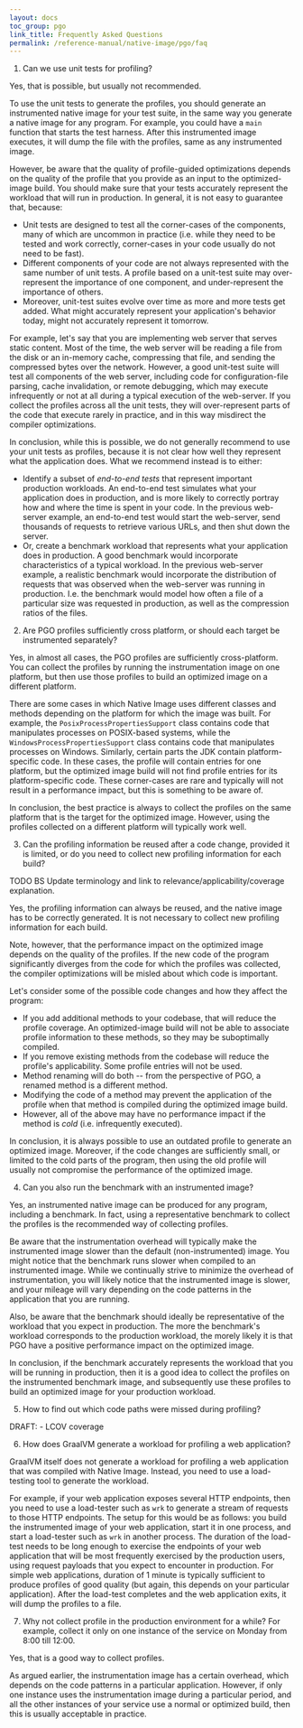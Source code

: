 ```yaml
---
layout: docs
toc_group: pgo
link_title: Frequently Asked Questions
permalink: /reference-manual/native-image/pgo/faq
---
```


1. Can we use unit tests for profiling?

Yes, that is possible, but usually not recommended.

To use the unit tests to generate the profiles,
you should generate an instrumented native image for your test suite,
in the same way you generate a native image for any program.
For example, you could have a `main` function that starts the test harness.
After this instrumented image executes, it will dump the file with the profiles,
same as any instrumented image.

However, be aware that the quality of profile-guided optimizations depends on the quality of the profile
that you provide as an input to the optimized-image build.
You should make sure that your tests accurately represent the workload that will run in production.
In general, it is not easy to guarantee that, because:

- Unit tests are designed to test all the corner-cases of the components,
  many of which are uncommon in practice (i.e. while they need to be tested and work correctly,
  corner-cases in your code usually do not need to be fast).
- Different components of your code are not always represented with the same number of unit tests.
  A profile based on a unit-test suite may over-represent the importance of one component,
  and under-represent the importance of others.
- Moreover, unit-test suites evolve over time as more and more tests get added.
  What might accurately represent your application's behavior today,
  might not accurately represent it tomorrow.

For example, let's say that you are implementing web server that serves static content.
Most of the time, the web server will be reading a file from the disk or an in-memory cache,
compressing that file, and sending the compressed bytes over the network.
However, a good unit-test suite will test all components of the web server,
including code for configuration-file parsing, cache invalidation, or remote debugging,
which may execute infrequently or not at all during a typical execution of the web-server.
If you collect the profiles across all the unit tests,
they will over-represent parts of the code that execute rarely in practice,
and in this way misdirect the compiler optimizations.

In conclusion, while this is possible,
we do not generally recommend to use your unit tests as profiles,
because it is not clear how well they represent what the application does.
What we recommend instead is to either:

- Identify a subset of *end-to-end tests* that represent important production workloads.
  An end-to-end test simulates what your application does in production, and is more likely
  to correctly portray how and where the time is spent in your code.
  In the previous web-server example, an end-to-end test would start the web-server,
  send thousands of requests to retrieve various URLs, and then shut down the server.
- Or, create a benchmark workload that represents what your application does in production.
  A good benchmark would incorporate characteristics of a typical workload.
  In the previous web-server example, a realistic benchmark would incorporate
  the distribution of requests that was observed when the web-server was running in production.
  I.e. the benchmark would model how often a file of a particular size was requested in production,
  as well as the compression ratios of the files.


2. Are PGO profiles sufficiently cross platform, or should each target be instrumented separately?

Yes, in almost all cases, the PGO profiles are sufficiently cross-platform.
You can collect the profiles by running the instrumentation image on one platform,
but then use those profiles to build an optimized image on a different platform.

There are some cases in which Native Image uses different classes and methods
depending on the platform for which the image was built.
For example, the `PosixProcessPropertiesSupport` class contains code that
manipulates processes on POSIX-based systems,
while the `WindowsProcessPropertiesSupport` class contains code
that manipulates processes on Windows.
Similarly, certain parts the JDK contain platform-specific code.
In these cases, the profile will contain entries for one platform,
but the optimized image build will not find profile entries for its platform-specific code.
These corner-cases are rare and typically will not result in a performance impact,
but this is something to be aware of.

In conclusion, the best practice is always to collect the profiles on the same platform
that is the target for the optimized image.
However, using the profiles collected on a different platform will typically work well.


3. Can the profiling information be reused after a code change, provided it is limited,
   or do you need to collect new profiling information for each build?

TODO BS Update terminology and link to relevance/applicability/coverage explanation.

Yes, the profiling information can always be reused, and the native image has to be correctly generated.
It is not necessary to collect new profiling information for each build.

Note, however, that the performance impact on the optimized image depends on the quality of the profiles.
If the new code of the program significantly diverges
from the code for which the profiles was collected,
the compiler optimizations will be misled about which code is important.

Let's consider some of the possible code changes and how they affect the program:

- If you add additional methods to your codebase, that will reduce the profile coverage.
  An optimized-image build will not be able to associate profile information to these methods,
  so they may be suboptimally compiled.
- If you remove existing methods from the codebase will reduce the profile's applicability.
  Some profile entries will not be used.
- Method renaming will do both -- from the perspective of PGO, a renamed method
  is a different method.
- Modifying the code of a method may prevent the application of the profile
  when that method is compiled during the optimized image build.
- However, all of the above may have no performance impact
  if the method is *cold* (i.e. infrequently executed).

In conclusion, it is always possible to use an outdated profile to generate an optimized image.
Moreover, if the code changes are sufficiently small, or limited to the cold parts of the program,
then using the old profile will usually not compromise the performance of the optimized image.


4. Can you also run the benchmark with an instrumented image?

Yes, an instrumented native image can be produced for any program, including a benchmark.
In fact, using a representative benchmark to collect the profiles
is the recommended way of collecting profiles.

Be aware that the instrumentation overhead will typically make the instrumented image slower
than the default (non-instrumented) image.
You might notice that the benchmark runs slower when compiled to an instrumented image.
While we continually strive to minimize the overhead of instrumentation,
you will likely notice that the instrumented image is slower,
and your mileage will vary depending on the code patterns
in the application that you are running.

Also, be aware that the benchmark should ideally be representative
of the workload that you expect in production.
The more the benchmark's workload corresponds to the production workload,
the morely likely it is that PGO have a positive performance impact
on the optimized image.

In conclusion, if the benchmark accurately represents the workload that you will be running in production,
then it is a good idea to collect the profiles on the instrumented benchmark image,
and subsequently use these profiles to build an optimized image for your production workload.


5. How to find out which code paths were missed during profiling?

DRAFT:
    - LCOV coverage


6. How does GraalVM generate a workload for profiling a web application?

GraalVM itself does not generate a workload for profiling a web application
that was compiled with Native Image.
Instead, you need to use a load-testing tool to generate the workload.

For example, if your web application exposes several HTTP endpoints,
then you need to use a load-tester such as `wrk`
to generate a stream of requests to those HTTP endpoints.
The setup for this would be as follows:
you build the instrumented image of your web application,
start it in one process, and start a load-tester such as `wrk` in another process.
The duration of the load-test needs to be long enough to exercise the endpoints
of your web application that will be most frequently exercised by the production users,
using request payloads that you expect to encounter in production.
For simple web applications, duration of 1 minute is typically sufficient
to produce profiles of good quality (but again, this depends on your particular application).
After the load-test completes and the web application exits,
it will dump the profiles to a file.


7. Why not collect profile in the production environment for a while?
   For example, collect it only on one instance of the service on Monday from 8:00 till 12:00.

Yes, that is a good way to collect profiles.

As argued earlier, the instrumentation image has a certain overhead,
which depends on the code patterns in a particular application.
However, if only one instance uses the instrumentation image during a particular period,
and all the other instances of your service use a normal or optimized build,
then this is usually acceptable in practice.


